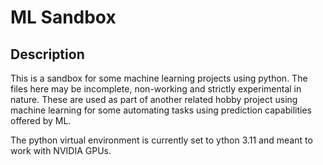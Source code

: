 # ML Sandbox

## Description
This is a sandbox for some machine learning projects using python.  The files here may be incomplete, non-working and strictly experimental in nature.  These are used as part of another related hobby project using machine learning for some automating tasks using prediction capabilities offered by ML.

The python virtual environment is currently set to ython 3.11 and meant to work with NVIDIA GPUs.
